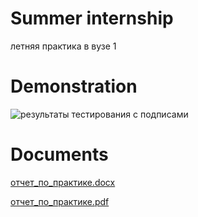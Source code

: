 # Summer internship

летняя практика в вузе 1

# Demonstration

![результаты тестирования с подписами](https://user-images.githubusercontent.com/45897837/153034014-d67aa9ff-64bd-4cee-93e9-c2f444c8737c.png)


# Documents

[отчет_по_практике.docx](https://github.com/DaniinXorchenabo/summer_internship_1_in_PSU/files/8025757/_._.docx)

[отчет_по_практике.pdf](https://github.com/DaniinXorchenabo/summer_internship_1_in_PSU/files/8025758/_._.pdf)

